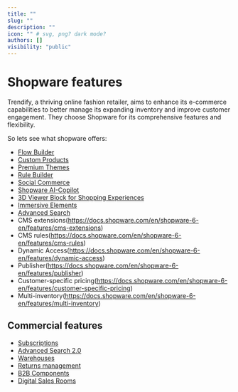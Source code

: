 ```yaml
---
title: ""
slug: ""
description: ""
icon: "" # svg, png? dark mode?
authors: []
visibility: "public"
---
```


# Shopware features

Trendify, a thriving online fashion retailer, aims to enhance its e-commerce capabilities to better manage its expanding inventory and improve customer engagement. They choose Shopware for its comprehensive features and flexibility.

So lets see what shopware offers:

- [Flow Builder](https://docs.shopware.com/en/shopware-6-en/features/share-flows)
- [Custom Products](https://docs.shopware.com/en/shopware-6-en/features/custom-products)
- [Premium Themes](https://docs.shopware.com/en/shopware-6-en/features/premium-themes)
- [Rule Builder](https://docs.shopware.com/en/shopware-6-en/features/rule-builder-preview)
- [Social Commerce](https://docs.shopware.com/en/shopware-6-en/features/social-commerce)
- [Shopware AI-Copilot](https://docs.shopware.com/en/shopware-6-en/features/shopware-rise/ai-copilot)
- [3D Viewer Block for Shopping Experiences](https://docs.shopware.com/en/shopware-6-en/features/3d-viewer-for-shoppingexperiences)
- [Immersive Elements](https://docs.shopware.com/en/shopware-6-en/features/shopware-rise/immersive-elements)
- [Advanced Search](https://docs.shopware.com/en/shopware-6-en/features/advanced-search)
- CMS extensions(https://docs.shopware.com/en/shopware-6-en/features/cms-extensions)
- CMS rules(https://docs.shopware.com/en/shopware-6-en/features/cms-rules)
- Dynamic Access(https://docs.shopware.com/en/shopware-6-en/features/dynamic-access)
- Publisher(https://docs.shopware.com/en/shopware-6-en/features/publisher)
- Customer-specific pricing(https://docs.shopware.com/en/shopware-6-en/features/customer-specific-pricing)
- Multi-inventory(https://docs.shopware.com/en/shopware-6-en/features/multi-inventory)

## Commercial features

- [Subscriptions](https://docs.shopware.com/en/shopware-6-en/settings/shop/subscriptions?category=shopware-6-en/features/commercial)
- [Advanced Search 2.0](https://docs.shopware.com/en/shopware-6-en/settings/advanced-search-2-0?category=shopware-6-en/features/commercial)
- [Warehouses](https://docs.shopware.com/en/shopware-6-en/settings/shop/warehouses?category=shopware-6-en/features/commercial)
- [Returns management](https://docs.shopware.com/en/shopware-6-en/orders/returns-management?category=shopware-6-en/features/commercial)
- [B2B Components](https://docs.shopware.com/en/shopware-6-en/commercial-features/b2b-components?category=shopware-6-en/features/commercial)
- [Digital Sales Rooms](https://docs.shopware.com/en/shopware-6-en/features/digital-sales-rooms)